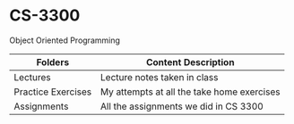 # CS-3300
Object Oriented Programming

| Folders      | Content Description |
| ----------- | ----------- |
| Lectures| Lecture notes taken in class|
| Practice Exercises| My attempts at all the take home exercises|
| Assignments| All the assignments we did in CS 3300|$$
